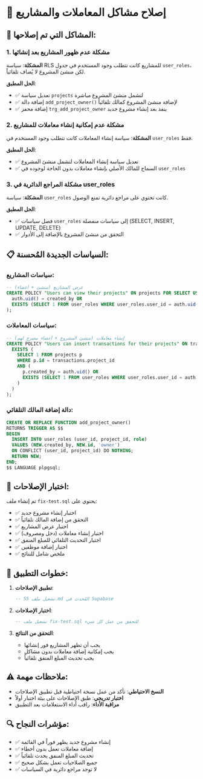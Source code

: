 # 🔧 إصلاح مشاكل المعاملات والمشاريع

## 🎯 المشاكل التي تم إصلاحها:

### 1. **مشكلة عدم ظهور المشاريع بعد إنشائها**
**المشكلة**: سياسة RLS للمشاريع كانت تتطلب وجود المستخدم في جدول `user_roles`، لكن منشئ المشروع لا يُضاف تلقائياً.

**الحل المطبق**:
- ✅ تعديل سياسة `projects` لتشمل منشئ المشروع مباشرة
- ✅ إضافة دالة `add_project_owner()` لإضافة منشئ المشروع كمالك تلقائياً
- ✅ إضافة محفز `trg_add_project_owner` ينفذ بعد إنشاء مشروع جديد

### 2. **مشكلة عدم إمكانية إنشاء معاملات للمشاريع**
**المشكلة**: سياسة إنشاء المعاملات كانت تتطلب وجود المستخدم في `user_roles` فقط.

**الحل المطبق**:
- ✅ تعديل سياسة إنشاء المعاملات لتشمل منشئ المشروع
- ✅ السماح للمالك الأصلي بإنشاء معاملات بدون الحاجة لوجوده في `user_roles`

### 3. **مشكلة المراجع الدائرية في user_roles**
**المشكلة**: سياسة `user_roles` كانت تحتوي على مراجع دائرية تمنع الوصول.

**الحل المطبق**:
- ✅ فصل سياسات `user_roles` إلى سياسات منفصلة (SELECT, INSERT, UPDATE, DELETE)
- ✅ التحقق من منشئ المشروع بالإضافة إلى الأدوار

## 📋 السياسات الجديدة المُحسنة:

### سياسات المشاريع:
```sql
-- عرض المشاريع (منشئ + أعضاء)
CREATE POLICY "Users can view their projects" ON projects FOR SELECT USING (
  auth.uid() = created_by OR
  EXISTS (SELECT 1 FROM user_roles WHERE user_roles.user_id = auth.uid() AND user_roles.project_id = projects.id)
);
```

### سياسات المعاملات:
```sql
-- إنشاء معاملات (منشئ المشروع + أعضاء مصرح لهم)
CREATE POLICY "Users can insert transactions for their projects" ON transactions FOR INSERT WITH CHECK (
  EXISTS (
    SELECT 1 FROM projects p 
    WHERE p.id = transactions.project_id 
    AND (
      p.created_by = auth.uid() OR
      EXISTS (SELECT 1 FROM user_roles WHERE user_roles.user_id = auth.uid() AND user_roles.project_id = p.id)
    )
  )
);
```

### دالة إضافة المالك التلقائي:
```sql
CREATE OR REPLACE FUNCTION add_project_owner()
RETURNS TRIGGER AS $$
BEGIN
  INSERT INTO user_roles (user_id, project_id, role)
  VALUES (NEW.created_by, NEW.id, 'owner')
  ON CONFLICT (user_id, project_id) DO NOTHING;
  RETURN NEW;
END;
$$ LANGUAGE plpgsql;
```

## 🧪 اختبار الإصلاحات:

تم إنشاء ملف `fix-test.sql` يحتوي على:
- ✅ اختبار إنشاء مشروع جديد
- ✅ التحقق من إضافة المالك تلقائياً
- ✅ اختبار عرض المشاريع
- ✅ اختبار إنشاء معاملات (دخل ومصروف)
- ✅ اختبار التحديث التلقائي للمبلغ المنفق
- ✅ اختبار إضافة موظفين
- ✅ ملخص شامل للنتائج

## 🚀 خطوات التطبيق:

1. **تطبيق الإصلاحات**:
   ```sql
   -- تشغيل ملف 55.md المُحدث في Supabase
   ```

2. **اختبار الإصلاحات**:
   ```sql
   -- تشغيل ملف fix-test.sql للتحقق من عمل كل شيء
   ```

3. **التحقق من النتائج**:
   - يجب أن تظهر المشاريع فور إنشائها
   - يجب إمكانية إضافة معاملات بدون مشاكل
   - يجب تحديث المبلغ المنفق تلقائياً

## ⚠️ ملاحظات مهمة:

- **النسخ الاحتياطي**: تأكد من عمل نسخة احتياطية قبل تطبيق الإصلاحات
- **اختبار تدريجي**: طبق الإصلاحات على بيئة اختبار أولاً
- **مراقبة الأداء**: راقب أداء الاستعلامات بعد التطبيق

## 🔍 مؤشرات النجاح:

- ✅ إنشاء مشروع جديد يظهر فوراً في القائمة
- ✅ إضافة معاملات تعمل بدون أخطاء
- ✅ تحديث المبلغ المنفق يحدث تلقائياً
- ✅ جميع الصلاحيات تعمل بشكل صحيح
- ✅ لا توجد مراجع دائرية في السياسات
